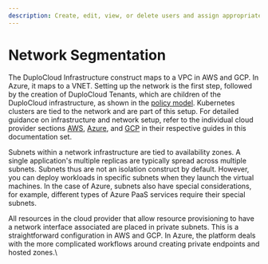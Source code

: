 ```yaml
---
description: Create, edit, view, or delete users and assign appropriate roles
---
```


# Network Segmentation



The DuploCloud Infrastructure construct maps to a VPC in AWS and GCP. In Azure, it maps to a VNET. Setting up the network is the first step, followed by the creation of DuploCloud Tenants, which are children of the DuploCloud infrastructure, as shown in the [policy model](../../welcome-to-duplocloud/application-focussed-interface/). Kubernetes clusters are tied to the network and are part of this setup. For detailed guidance on infrastructure and network setup, refer to the individual cloud provider sections [AWS](../../overview/use-cases/creating-an-infrastructure-and-plan-for-aws/), [Azure](../../overview-2/use-cases/infrastructure-and-plan/), and [GCP](../../overview-1/use-cases/creating-an-infrastructure-and-plan-for-gcp/) in their respective guides in this documentation set.&#x20;

Subnets within a network infrastructure are tied to availability zones. A single application's multiple replicas are typically spread across multiple subnets. Subnets thus are not an isolation construct by default. However, you can deploy workloads in specific subnets when they launch the virtual machines. In the case of Azure, subnets also have special considerations, for example, different types of Azure PaaS services require their special subnets.

All resources in the cloud provider that allow resource provisioning to have a network interface associated are placed in private subnets. This is a straightforward configuration in AWS and GCP. In Azure, the platform deals with the more complicated workflows around creating private endpoints and hosted zones.\
